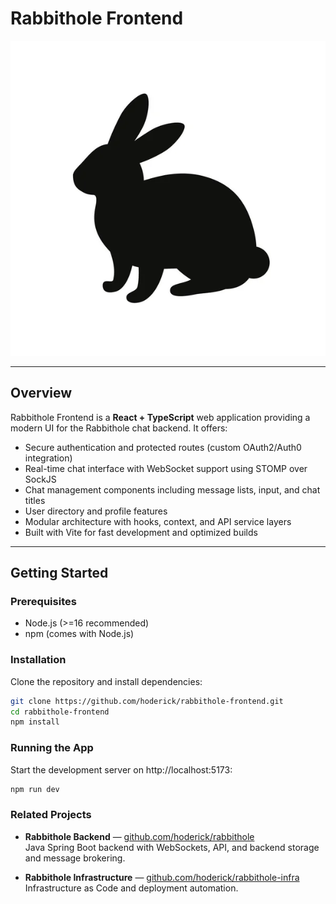 # Rabbithole Frontend

![rabbithole-sillhouette.jpg](assets/rabbithole-sillhouette.jpg)

---

## Overview

Rabbithole Frontend is a **React + TypeScript** web application providing a modern UI for the Rabbithole chat backend. It offers:

- Secure authentication and protected routes (custom OAuth2/Auth0 integration)  
- Real-time chat interface with WebSocket support using STOMP over SockJS  
- Chat management components including message lists, input, and chat titles  
- User directory and profile features  
- Modular architecture with hooks, context, and API service layers  
- Built with Vite for fast development and optimized builds

---

## Getting Started

### Prerequisites

- Node.js (>=16 recommended)  
- npm (comes with Node.js)  

### Installation

Clone the repository and install dependencies:

```bash
git clone https://github.com/hoderick/rabbithole-frontend.git
cd rabbithole-frontend
npm install
```

### Running the App

Start the development server on http://localhost:5173:

```bash
npm run dev
```

### Related Projects
- **Rabbithole Backend** — [github.com/hoderick/rabbithole](https://github.com/rikkih/rabbithole)  
  Java Spring Boot backend with WebSockets, API, and backend storage and message brokering.

- **Rabbithole Infrastructure** — [github.com/hoderick/rabbithole-infra](https://github.com/rikkih/RabbitHoleInfra)  
  Infrastructure as Code and deployment automation.
